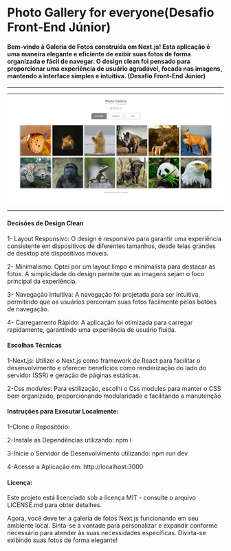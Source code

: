<h1>Photo Gallery for everyone(Desafio Front-End Júnior)</h1>
<h4>
    Bem-vindo à Galeria de Fotos construída em Next.js! Esta aplicação é uma maneira elegante e eficiente de exibir suas fotos de forma organizada e fácil de navegar. O design clean foi pensado para proporcionar uma experiência de usuário agradável, focada nas imagens, mantendo a interface simples e intuitiva.
    (Desafio Front-End Júnior)
</h4>
<hr/>
<img src="/public/thumb.jpg">
<hr/>

<h4>Decisões de Design Clean</h4>
<p>
    1- Layout Responsivo: O design é responsivo para garantir uma experiência consistente em dispositivos de diferentes tamanhos, desde telas grandes de desktop até dispositivos móveis.
</p>
<p>
  2- Minimalismo: Optei por um layout limpo e minimalista para destacar as fotos. A simplicidade do design permite que as imagens sejam o foco principal da experiência.
</p>
<p>
  3- Navegação Intuitiva: A navegação foi projetada para ser intuitiva, permitindo que os usuários percorram suas fotos facilmente pelos botões de navegação.
</p>
<p>
  4- Carregamento Rápido: A aplicação foi otimizada para carregar rapidamente, garantindo uma experiência de usuário fluida.
</p>


<h4>Escolhas Técnicas</h4>
<p>
  1-Next.js: Utilizei o Next.js como framework de React para facilitar o desenvolvimento e oferecer benefícios como renderização do lado do servidor (SSR) e geração de páginas estáticas.
</p>
<p>
  2-Css modules: Para estilização, escolhi o Css modules para manter o CSS bem organizado, proporcionando modularidade e facilitando a manutenção
</p>

<h4>Instruções para Executar Localmente:</h4>
<p>1-Clone o Repositório:</p>
<p>2-Instale as Dependências utilizando: npm i</p>
<p>3-Inicie o Servidor de Desenvolvimento utilizando: npm run dev</p>
<p>4-Acesse a Aplicação em: http://localhost:3000</p>

<h4>Licença:</h4>
<p>Este projeto está licenciado sob a licença MIT - consulte o arquivo LICENSE.md para obter detalhes.</p>


<p>
  Agora, você deve ter a galeria de fotos Next.js funcionando em seu ambiente local. Sinta-se à vontade para personalizar e expandir conforme necessário para atender às suas necessidades específicas. Divirta-se exibindo suas fotos de forma elegante!
</p>
